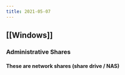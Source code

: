 ```yaml
---
title: 2021-05-07
---
```


## [[Windows]]
### Administrative Shares
#### These are network shares (share drive / NAS)
